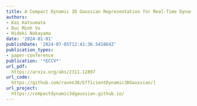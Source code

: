 ```yaml
---
title: A Compact Dynamic 3D Gaussian Representation for Real-Time Dynamic View Synthesis
authors:
- Kai Katsumata
- Duc Minh Vo
- Hideki Nakayama
date: '2024-01-01'
publishDate: '2024-07-05T12:41:36.541864Z'
publication_types:
- paper-conference
publication: '*ECCV*'
url_pdf:
  https://arxiv.org/abs/2311.12897
url_code:
  https://github.com/raven38/EfficientDynamic3DGaussian/]
url_project:
  https://compactdynamic3dgaussian.github.io/
---
```

